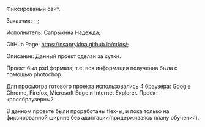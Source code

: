 Фиксированый сайт.

Заказчик: - ;

Исполнитель: Сапрыкина Надежда;

GitHub Page: https://nsaprykina.github.io/crios/;

Описание: Данный проект сделан за сутки.

Проект был psd формата, т.е. вся информация полученна была с помощью photochop.

Для просмотра готового проекта использовались 4 браузера: Google Chrome, Firefox, Microsoft Edge и Internet Explorer. Проект кроссбраузерный.

В данном проекте были проработаны flex-ы, и пока только на фиксированной ширине без адаптации(придерживаясь плану обучения).
